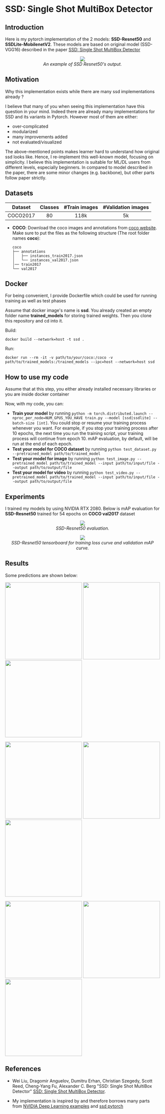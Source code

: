# SSD: Single Shot MultiBox Detector

## Introduction

Here is my pytorch implementation of the 2 models: **SSD-Resnet50** and **SSDLite-MobilenetV2**. These models are based on original model (SSD-VGG16) described in the paper [SSD: Single Shot MultiBox Detector](https://arxiv.org/pdf/1512.02325)
<p align="center">
  <img src="demo/video.gif"><br/>
  <i>An example of SSD Resnet50's output.</i>
</p>

## Motivation

Why this implementation exists while there are many ssd implementations already ?

I believe that many of you when seeing this implementation have this question in your mind. Indeed there are already many implementations for SSD and its variants in Pytorch. However most of them are either: 
- over-complicated
- modularized
- many improvements added
- not evaluated/visualized

The above-mentioned points makes learner hard to understand how original ssd looks like. Hence, I re-implement this well-known model, focusing on simplicity. I believe this implementation is suitable for ML/DL users from different levels, especially beginners. In compared to model described in the paper, there are some minor changes (e.g. backbone), but other parts follow paper strictly.  

## Datasets


| Dataset                | Classes |    #Train images      |    #Validation images      |
|------------------------|:---------:|:-----------------------:|:----------------------------:|
| COCO2017               |    80   |          118k         |              5k            |

  
- **COCO**:
  Download the coco images and annotations from [coco website](http://cocodataset.org/#download). Make sure to put the files as the following structure (The root folder names **coco**):
  ```
  coco
  ├── annotations
  │   ├── instances_train2017.json
  │   └── instances_val2017.json
  │── train2017
  └── val2017 
  ```
## Docker

For being convenient, I provide Dockerfile which could be used for running training as well as test phases

Assume that docker image's name is **ssd**. You already created an empty folder name **trained_models** for storing trained weights. Then you clone this repository and cd into it.

Build:

`docker build --network=host -t ssd .`

Run:

`docker run --rm -it -v path/to/your/coco:/coco -v path/to/trained_models:/trained_models --ipc=host --network=host ssd`

## How to use my code

Assume that at this step, you either already installed necessary libraries or you are inside docker container

Now, with my code, you can:

* **Train your model** by running `python -m torch.distributed.launch --nproc_per_node=NUM_GPUS_YOU_HAVE train.py --model [ssd|ssdlite] --batch-size [int]`. You could stop or resume your training process whenever you want. For example, if you stop your training process after 10 epochs, the next time you run the training script, your training process will continue from epoch 10. mAP evaluation, by default, will be run at the end of each epoch.
* **Test your model for COCO dataset** by running `python test_dataset.py --pretrained_model path/to/trained_model`
* **Test your model for image** by running `python test_image.py --pretrained_model path/to/trained_model --input path/to/input/file --output path/to/output/file`
* **Test your model for video** by running `python test_video.py --pretrained_model path/to/trained_model --input path/to/input/file --output path/to/output/file`

## Experiments

I trained my models by using NVIDIA RTX 2080. Below is mAP evaluation for **SSD-Resnet50** trained for 54 epochs on **COCO val2017** dataset 
<p align="center">
  <img src="demo/mAP.png"><br/>
  <i>SSD-Resnet50 evaluation.</i>
</p>
<p align="center">
  <img src="demo/tensorboard.png"><br/>
  <i>SSD-Resnet50 tensorboard for training loss curve and validation mAP curve.</i>
</p>

## Results

Some predictions are shown below:

<img src="demo/1.jpg" width="250"> <img src="demo/2.jpg" width="250"> <img src="demo/3.jpg" width="250">

<img src="demo/4.jpg" width="250"> <img src="demo/5.jpg" width="250"> <img src="demo/6.jpg" width="250">

<img src="demo/7.jpg" width="250"> <img src="demo/8.jpg" width="250"> <img src="demo/9.jpg" width="250">


## References
- Wei Liu, Dragomir Anguelov, Dumitru Erhan, Christian Szegedy, Scott Reed, Cheng-Yang Fu, Alexander C. Berg "SSD: Single Shot MultiBox Detector" [SSD: Single Shot MultiBox Detector](https://arxiv.org/abs/1512.02325).

- My implementation is inspired by and therefore borrows many parts from [NVIDIA Deep Learning examples](https://github.com/NVIDIA/DeepLearningExamples/tree/master/PyTorch/Detection/SSD) and [ssd pytorch](https://github.com/qfgaohao/pytorch-ssd)
